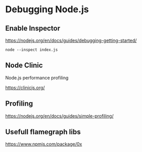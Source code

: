 # Debugging Node.js

## Enable Inspector

https://nodejs.org/en/docs/guides/debugging-getting-started/

```
node --inspect index.js
```

## Node Clinic

Node.js performance profiling

https://clinicjs.org/

## Profiling

https://nodejs.org/en/docs/guides/simple-profiling/

## Usefull flamegraph libs

https://www.npmjs.com/package/0x
